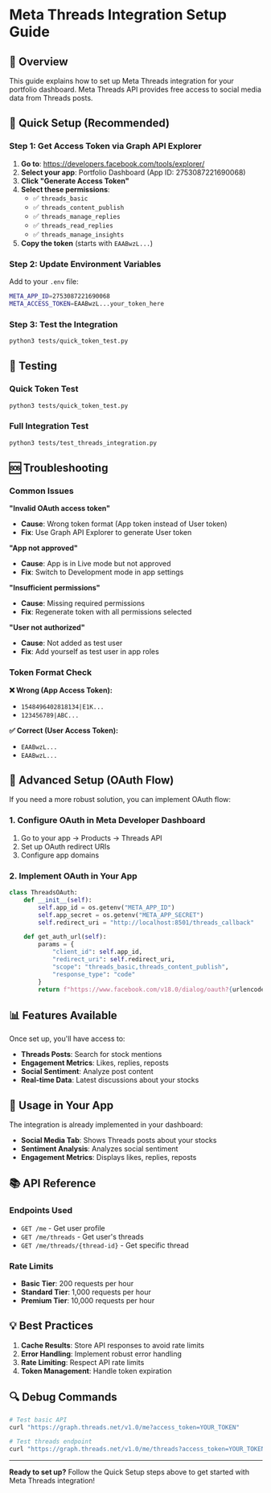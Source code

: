 # Meta Threads Integration Setup Guide

## 🎯 **Overview**

This guide explains how to set up Meta Threads integration for your portfolio dashboard. Meta Threads API provides free access to social media data from Threads posts.

## 🔧 **Quick Setup (Recommended)**

### Step 1: Get Access Token via Graph API Explorer

1. **Go to**: https://developers.facebook.com/tools/explorer/
2. **Select your app**: Portfolio Dashboard (App ID: 2753087221690068)
3. **Click "Generate Access Token"**
4. **Select these permissions**:
   - ✅ `threads_basic`
   - ✅ `threads_content_publish`
   - ✅ `threads_manage_replies`
   - ✅ `threads_read_replies`
   - ✅ `threads_manage_insights`
5. **Copy the token** (starts with `EAABwzL...`)

### Step 2: Update Environment Variables

Add to your `.env` file:

```bash
META_APP_ID=2753087221690068
META_ACCESS_TOKEN=EAABwzL...your_token_here
```

### Step 3: Test the Integration

```bash
python3 tests/quick_token_test.py
```

## 🧪 **Testing**

### Quick Token Test

```bash
python3 tests/quick_token_test.py
```

### Full Integration Test

```bash
python3 tests/test_threads_integration.py
```

## 🆘 **Troubleshooting**

### Common Issues

**"Invalid OAuth access token"**

- **Cause**: Wrong token format (App token instead of User token)
- **Fix**: Use Graph API Explorer to generate User token

**"App not approved"**

- **Cause**: App is in Live mode but not approved
- **Fix**: Switch to Development mode in app settings

**"Insufficient permissions"**

- **Cause**: Missing required permissions
- **Fix**: Regenerate token with all permissions selected

**"User not authorized"**

- **Cause**: Not added as test user
- **Fix**: Add yourself as test user in app roles

### Token Format Check

**❌ Wrong (App Access Token):**

- `1548496402818134|E1K...`
- `123456789|ABC...`

**✅ Correct (User Access Token):**

- `EAABwzL...`
- `EAABwzL...`

## 🔧 **Advanced Setup (OAuth Flow)**

If you need a more robust solution, you can implement OAuth flow:

### 1. Configure OAuth in Meta Developer Dashboard

1. Go to your app → Products → Threads API
2. Set up OAuth redirect URIs
3. Configure app domains

### 2. Implement OAuth in Your App

```python
class ThreadsOAuth:
    def __init__(self):
        self.app_id = os.getenv("META_APP_ID")
        self.app_secret = os.getenv("META_APP_SECRET")
        self.redirect_uri = "http://localhost:8501/threads_callback"

    def get_auth_url(self):
        params = {
            "client_id": self.app_id,
            "redirect_uri": self.redirect_uri,
            "scope": "threads_basic,threads_content_publish",
            "response_type": "code"
        }
        return f"https://www.facebook.com/v18.0/dialog/oauth?{urlencode(params)}"
```

## 📊 **Features Available**

Once set up, you'll have access to:

- **Threads Posts**: Search for stock mentions
- **Engagement Metrics**: Likes, replies, reposts
- **Social Sentiment**: Analyze post content
- **Real-time Data**: Latest discussions about your stocks

## 🚀 **Usage in Your App**

The integration is already implemented in your dashboard:

- **Social Media Tab**: Shows Threads posts about your stocks
- **Sentiment Analysis**: Analyzes social sentiment
- **Engagement Metrics**: Displays likes, replies, reposts

## 📚 **API Reference**

### Endpoints Used

- `GET /me` - Get user profile
- `GET /me/threads` - Get user's threads
- `GET /me/threads/{thread-id}` - Get specific thread

### Rate Limits

- **Basic Tier**: 200 requests per hour
- **Standard Tier**: 1,000 requests per hour
- **Premium Tier**: 10,000 requests per hour

## 💡 **Best Practices**

1. **Cache Results**: Store API responses to avoid rate limits
2. **Error Handling**: Implement robust error handling
3. **Rate Limiting**: Respect API rate limits
4. **Token Management**: Handle token expiration

## 🔍 **Debug Commands**

```bash
# Test basic API
curl "https://graph.threads.net/v1.0/me?access_token=YOUR_TOKEN"

# Test threads endpoint
curl "https://graph.threads.net/v1.0/me/threads?access_token=YOUR_TOKEN"
```

---

**Ready to set up?** Follow the Quick Setup steps above to get started with Meta Threads integration!
